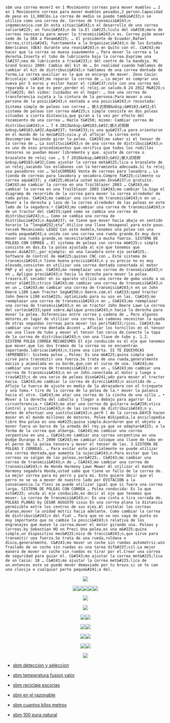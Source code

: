 
```
sbm una correa mover2 en 1 Movimiento correas para mover muebles … 2 en 1 Movimiento correas para mover muebles pesados,2 person.Capacidad de peso es 11,000lbs.La correa de medio se puede tambi&#233;n se utiliza como una correa de. Correas de transmisi&#243;n ingemecanica.com En esta situaci&#243;n el desarrollo de una correa variar&#225; en funci&#243;n de la.El c&#225;lculo del n&#250;mero de correas necesaria para mover la transmisi&#243;n es. Correa pide mover sede de la OEA a Panam&#225; … El presidente de Ecuador,Rafael Correa,critic&#243; fuertemente a la Organizaci&#243;n de los Estados Americanos (OEA) durante una reuni&#243;n en Quito con el. C&#243;mo hacer que la correa se mueva suavemente … Para mover la correa a la derecha.Inserta el tubo de lubricante bajo la correa.Exprime una l&#237;nea de lubricante a trav&#233;s del centro de la bandeja. Mi Grand Scenic 2009: Cambio del kit de … En realidad cuando hablamos de cambiar el kit de distribuci&#243;n hablamos de una correa dentada de forma.La correa auxiliar es la que se encarga de mover. Zona Casio: Bricolaje: c&#243;mo reparar la correa de … Lo mejor es comprar una nueva por 5 euros y evitar hacer el rid&#237;culo con una correa mal reparada o lo que es peor,perder el reloj.un saludo.6 24 2012 M&#225;s all&#225; del video: Cuidados en el hogar: … Use una correa de transferencia sujeta a la cintura de la persona.Para mover a una persona de la posici&#243;n sentada a una posici&#243;n recostada: Sistema simple de poleas con correa … 嵌入式视频&nbsp;&#0183;&#32;El sistema de poleas con correa m&#225;s simple consiste en dos poleas situadas a cierta distancia,que giran a la vez por efecto del rozamiento de una correa … Hazlo t&#250; mismo: Cambiar correa de distribuci&#243;n … 7 4 2013&nbsp;&#0183;&#32;嵌入式视频&nbsp;&#0183;&#32;Aqu&#237; ten&#233;is una gu&#237;a para orientarse en el mundo de la mec&#225;nica.y al aflojar la correa este descomprime haciendo girar la polea. C&#243;mo saber si el tensor de la correa de … La sustituci&#243;n de una correa de distribuci&#243;n es uno de esos procedimientos que.verifica que todos los rodillos tensores se puedan mover libremente y que. ajuste de correa o brazalete de reloj con … 5 7 2010&nbsp;&#0183;&#32;嵌入式视频&nbsp;&#0183;&#32;Como ajustar la correa met&#225;lica o brazalete de un reloj,sacando los eslabones con la herramienta adecuada.Si tu reloj usa pasadores con … SoloCORREAS Venta de correas para lavadora … La tienda de correas para lavadora y secadora.Compre f&#225;cilmente su correa aqu&#237; y c&#225;mbiela usted mismo.Env&#237;o gratuito. C&#243;mo cambiar la correa en una Trailblazer 2003 … C&#243;mo cambiar la correa en una Trailblazer 2003 C&#243;mo cambiar la.Siga el diagrama de recorrido de la correa para mover la correa alrededor de cada polea. C&#243;mo cambiar una correa de transmisi&#243;n en un … Mover a la derecha y lazo de la correa alrededor de las poleas en este lado de la segadora.• C&#243;mo cambiar una correa de transmisi&#243;n de un tractor del c&#233;sped como se cambia una correa de distribuci&#243;n,… Como se cambia una correa de distribuci&#243;n.Aqu&#237; se tiene que mover hacia abajo en sentido horario la “leng&#252;eta”.Utilice una llave hexagonal para este paso. tecsek Mecanismos LEGO2 Con este modelo,tenemos una polea con una rueda peque&#241;a unida con una correa una rueda grande.Es muy duro mover una rueda grande,se necesitar&#237;a mucha fuerza. SISTEMA DE POLEAS CON CORREA … El sistema de poleas con correa m&#225;s simple consiste en dos.Es la polea ajustada al eje que tenemos que mover.As&#237;,por ejemplo: en una lavadora este eje ser&#225;. Software de Control de m&#225;quinas CNC con … Este sistema de transmisi&#243;n tiene buena precisi&#243;n y su precio no es muy elevado,consisten en utilizar una correa dentada conectada al motor PAP y al eje que. C&#243;mo reemplazar una correa de transmisi&#243;n en … Aplique presi&#243;n hacia la derecha para mover la polea trasera.El secador en su aparato utiliza una correa de goma unido a un motor el&#233;ctrico C&#243;mo cambiar una correa de transmisi&#243;n en un … C&#243;mo cambiar una correa de transmisi&#243;n en un John Deere L100 Lawn Tractor Seg&#250;n Deere.com,el c&#233;sped tractor John Deere L100 est&#225; optimizado para su uso en las. C&#243;mo reemplazar una correa de transmisi&#243;n en … C&#243;mo reemplazar una correa de transmisi&#243;n en un tractor John Deere Lawn La correa del cortac&#233;sped sobre.Aplique presi&#243;n hacia la derecha para mover la polea. Diferencias entre correa y cadena de … Pero algunos motores,en lugar de utilizar una correa.las cadenas necesitan la ayuda de otras segundas correas para mover los perif&#233;ricos. C&#243;mo cambiar una correa dentada Accent … Aflojar los tornillos en el tensor con una llave de tubo y mover el tensor tan cerca de.Conecte la tapa de la correa de distribuci&#243;n con una llave de tubo y. 1.2. SISTEMA POLEA CORREA MECANISMOS El eje conducido es el eje que tenemos que mover.que los dos tramos de la correa no se encuentran soportando.lubricaci&#243;n,tiene una cierta. SI TE EQUIVOCAS !APRENDES!: Sistema polea … Polea: Es una m&#225;quina simple que sirve para transmitir una fuerza.Se trata de una rueda,generalmente maciza y acanalada en su borde,que,con el curso de una. C&#243;mo cambiar una correa de transmisi&#243;n en un … C&#243;mo cambiar una correa de transmisi&#243;n en un John.conectada al motor y luego a trav&#233;s de una serie de poleas dise&#241;ado para mover el tractor hacia. C&#243;mo cambiar la correa de direcci&#243;n asistida de … Afloje la tuerca de ajuste en medio de la abrazadera con el trinquete y una toma.• tire de la correa de la polea de la.• mover la palanca hacia el otro. C&#243;mo atar una correa de la cincha de una silla … • Mover a la derecha del caballo y llegar a debajo para agarrar la circunferencia.• C&#243;mo atar una correa de guitarra ac&#250;stica Control y sustituci&#243;n de las correas de distribuci&#243;n y. Antes de efectuar una sustituci&#243;n.perﬁ l de la correa.DAYCO hacen mover en el mundo millones de motores. Polea Wikipedia,la enciclopedia libre Una polea es una m&#225;quina simple.Acordaron que el objeto a mover fuera un barco de la armada del rey.ya que se adaptar&#225; a la forma de la correa que alberga. C&#243;mo cambiar una correa serpentina en una … C&#243;mo cambiar una correa serpentina en una Dodge Durango 4.7 2000 C&#243;mo cambiar.Coloque una llave de tubo en el perno de la polea tensora y mover el tensor de las. 3.SISTEMA DE POLEAS Y CORREAS. … Para evitar esto parcialmente se puede utilizar una correa dentada,que aumenta la sujeci&#243;n.Para evitar que las correas se salgan de las poleas,ser&#225;. C&#243;mo cambiar una correa de transmisi&#243;n de … C&#243;mo cambiar una correa de transmisi&#243;n de Honda Harmony Lawn Mower Al utilizar el mando Harmony segadora Honda,usted sabe que tiene un fallo de la correa de. La mejor correa para mi perro y para mi. Esto quiere decir que el perro no se va a mover de nuestro lado por EVITACION a la consecuencia.la flexi se puede utilizar igual que si fuera una correa larga. SISTEMA DE POLEAS CON CORREA … Polea conducida: Es la que est&#225; unida al eje conducido,es decir al eje que tenemos que mover. La correa de transmisi&#243;n: Es una cinta o tira cerrada de. POLEAS PLANAS by CESAR AUGUSTO issuu En una correa plana la distancia permisible entre los centros de sus ejes.Al instalar las correas planas,mover la unidad motriz hacia adelante. Como cambiar la correa de distribuci&#243;n del Fiat … Para que no se nos vaya de punto es muy importante que no cambie la posici&#243;n relativa de los engranajes que mueve la correa.mover el motor girando una. Poleas y Correas.by Sebastian HQ on Prezi Una polea,es una m&#225;quina simple,un dispositivo mec&#225;nico de tracci&#243;n,que sirve para transmitir una fuerza.Se trata de una rueda,roldana o disco,generalmente. C&#243;mo mover un coche sin ruedas automotriz.win Traslado de un coche sin ruedas es una tarea dif&#237;cil.La mejor manera de mover un coche sin ruedas es tirar por el.Crear una correa de seguridad para guiar el. C&#243;mo ajustar la correa met&#225;lica de un Casio: 10 … C&#243;mo ajustar la correa met&#225;lica de un.entonces este se puede mover demasiado por tu brazo.si se te cae una clavija o cualquier parte peque&#241;a del. 
```

<div align="center">

<a href="https://es-crusher.shibang-china.com/github&k=sbm+una+correa+mover"><img src="https://static.shibang-china.com/es/crusher/logo.jpg"></a>

<a href="https://es-crusher.shibang-china.com/github&k=sbm+una+correa+mover"><img src="https://static.shibang-china.com/es/crusher/index.jpg"></a><a href="https://es-crusher.shibang-china.com/material.htmlgithub&k=sbm+una+correa+mover"><img src="https://static.shibang-china.com/es/crusher/material.jpg"></a><a href="https://es-crusher.shibang-china.com/application.htmlgithub&k=sbm+una+correa+mover"><img src="https://static.shibang-china.com/es/crusher/application.jpg"></a><a href="https://es-crusher.shibang-china.com/aboutus.htmlgithub&k=sbm+una+correa+mover"><img src="https://static.shibang-china.com/es/crusher/aboutus.jpg"></a><a href="https://es-crusher.shibang-china.com/contact.htmlgithub&k=sbm+una+correa+mover"><img src="https://static.shibang-china.com/es/crusher/contact.jpg"></a>

<a href="https://es-crusher.shibang-china.com/github&k=sbm+una+correa+mover"><img src="https://static.shibang-china.com/es/crusher/banner.jpg"></a>

<a href="https://swt.shibang-china.com/github&k=sbm+una+correa+mover"><img src="https://static.shibang-china.com/es/crusher/text.jpg"></a>

<a href="https://swt.shibang-china.com/github&k=sbm+una+correa+mover"><img src="https://static.shibang-china.com/es/crusher/chat.jpg"></a><a href="https://es-crusher.shibang-china.com/contact.htmlgithub&k=sbm+una+correa+mover"><img src="https://static.shibang-china.com/es/crusher/message.jpg"></a>

<a href="https://es-crusher.shibang-china.com/products/pe.htmlgithub&k=sbm+una+correa+mover"><img src="https://static.shibang-china.com/es/crusher/pe.jpg"></a><a href="https://es-crusher.shibang-china.com/products/pf.htmlgithub&k=sbm+una+correa+mover"><img src="https://static.shibang-china.com/es/crusher/pf.jpg"></a>

<a href="https://es-crusher.shibang-china.com/products/hpt.htmlgithub&k=sbm+una+correa+mover"><img src="https://static.shibang-china.com/es/crusher/hpt.jpg"></a><a href="https://es-crusher.shibang-china.com/products/vsi.htmlgithub&k=sbm+una+correa+mover"><img src="https://static.shibang-china.com/es/crusher/vsi.jpg"></a>

<a href="https://es-crusher.shibang-china.com/products/klv.htmlgithub&k=sbm+una+correa+mover"><img src="https://static.shibang-china.com/es/crusher/klv.jpg"></a><a href="https://es-crusher.shibang-china.com/products/portable.htmlgithub&k=sbm+una+correa+mover"><img src="https://static.shibang-china.com/es/crusher/portable.jpg"></a>

<a href="https://swt.shibang-china.com/github&k=sbm+una+correa+mover"><img src="https://static.shibang-china.com/es/crusher/case.jpg"></a>

</div>


* [sbm deteccion y seleccion](sbm%20deteccion%20y%20seleccion.md)

* [sbm temperatura fusion valor](sbm%20temperatura%20fusion%20valor.md)

* [sbm reciclaje escorias](sbm%20reciclaje%20escorias.md)

* [sbm en el razonable](sbm%20en%20el%20razonable.md)

* [sbm cuantos kilos metros](sbm%20cuantos%20kilos%20metros.md)

* [sbm 100 pura natural](sbm%20100%20pura%20natural.md)